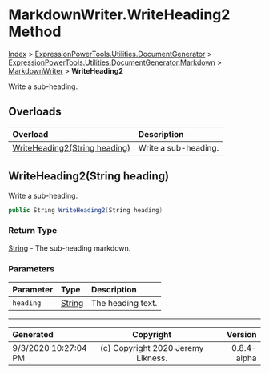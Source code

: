 ﻿# MarkdownWriter.WriteHeading2 Method

[Index](../index.md) > [ExpressionPowerTools.Utilities.DocumentGenerator](ExpressionPowerTools.Utilities.DocumentGenerator.a.md) > [ExpressionPowerTools.Utilities.DocumentGenerator.Markdown](ExpressionPowerTools.Utilities.DocumentGenerator.Markdown.n.md) > [MarkdownWriter](ExpressionPowerTools.Utilities.DocumentGenerator.Markdown.MarkdownWriter.cs.md) > **WriteHeading2**

Write a sub-heading.

## Overloads

| Overload | Description |
| :-- | :-- |
| [WriteHeading2(String heading)](#writeheading2string-heading) | Write a sub-heading. |
## WriteHeading2(String heading)

Write a sub-heading.

```csharp
public String WriteHeading2(String heading)
```

### Return Type

 [String](https://docs.microsoft.com/dotnet/api/system.string)  - The sub-heading markdown.

### Parameters

| Parameter | Type | Description |
| :-- | :-- | :-- |
| `heading` | [String](https://docs.microsoft.com/dotnet/api/system.string) | The heading text. |



---

| Generated | Copyright | Version |
| :-- | :-: | --: |
| 9/3/2020 10:27:04 PM | (c) Copyright 2020 Jeremy Likness. | 0.8.4-alpha |
